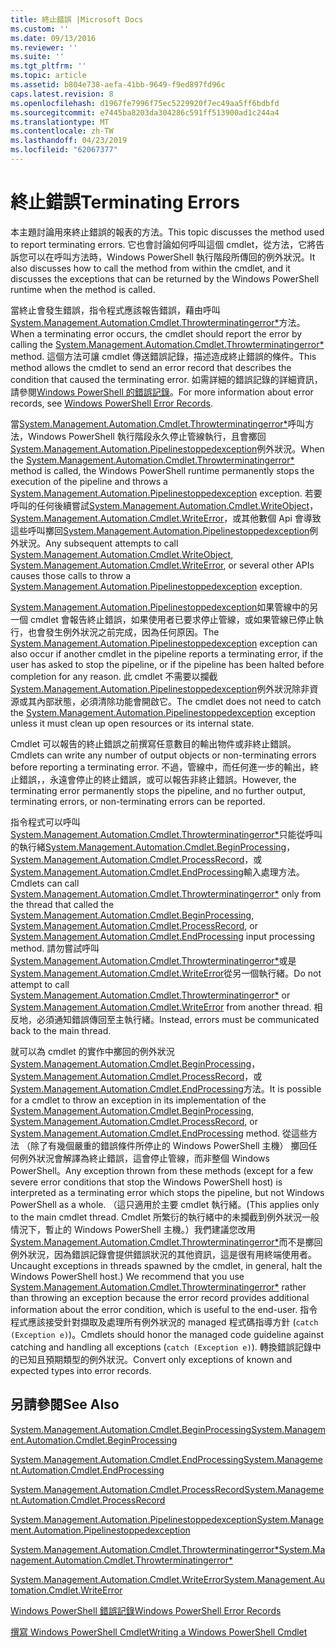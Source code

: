```yaml
---
title: 終止錯誤 |Microsoft Docs
ms.custom: ''
ms.date: 09/13/2016
ms.reviewer: ''
ms.suite: ''
ms.tgt_pltfrm: ''
ms.topic: article
ms.assetid: b804e738-aefa-41bb-9649-f9ed897fd96c
caps.latest.revision: 8
ms.openlocfilehash: d1967fe7996f75ec5229920f7ec49aa5ff6bdbfd
ms.sourcegitcommit: e7445ba8203da304286c591ff513900ad1c244a4
ms.translationtype: MT
ms.contentlocale: zh-TW
ms.lasthandoff: 04/23/2019
ms.locfileid: "62067377"
---
```

# <a name="terminating-errors"></a><span data-ttu-id="45fa5-102">終止錯誤</span><span class="sxs-lookup"><span data-stu-id="45fa5-102">Terminating Errors</span></span>

<span data-ttu-id="45fa5-103">本主題討論用來終止錯誤的報表的方法。</span><span class="sxs-lookup"><span data-stu-id="45fa5-103">This topic discusses the method used to report terminating errors.</span></span> <span data-ttu-id="45fa5-104">它也會討論如何呼叫這個 cmdlet，從方法，它將告訴您可以在呼叫方法時，Windows PowerShell 執行階段所傳回的例外狀況。</span><span class="sxs-lookup"><span data-stu-id="45fa5-104">It also discusses how to call the method from within the cmdlet, and it discusses the exceptions that can be returned by the Windows PowerShell runtime when the method is called.</span></span>

<span data-ttu-id="45fa5-105">當終止會發生錯誤，指令程式應該報告錯誤，藉由呼叫[System.Management.Automation.Cmdlet.Throwterminatingerror\*](/dotnet/api/System.Management.Automation.Cmdlet.ThrowTerminatingError)方法。</span><span class="sxs-lookup"><span data-stu-id="45fa5-105">When a terminating error occurs, the cmdlet should report the error by calling the [System.Management.Automation.Cmdlet.Throwterminatingerror\*](/dotnet/api/System.Management.Automation.Cmdlet.ThrowTerminatingError) method.</span></span> <span data-ttu-id="45fa5-106">這個方法可讓 cmdlet 傳送錯誤記錄，描述造成終止錯誤的條件。</span><span class="sxs-lookup"><span data-stu-id="45fa5-106">This method allows the cmdlet to send an error record that describes the condition that caused the terminating error.</span></span> <span data-ttu-id="45fa5-107">如需詳細的錯誤記錄的詳細資訊，請參閱[Windows PowerShell 的錯誤記錄](./windows-powershell-error-records.md)。</span><span class="sxs-lookup"><span data-stu-id="45fa5-107">For more information about error records, see [Windows PowerShell Error Records](./windows-powershell-error-records.md).</span></span>

<span data-ttu-id="45fa5-108">當[System.Management.Automation.Cmdlet.Throwterminatingerror\*](/dotnet/api/System.Management.Automation.Cmdlet.ThrowTerminatingError)呼叫方法，Windows PowerShell 執行階段永久停止管線執行，且會擲回[System.Management.Automation.Pipelinestoppedexception](/dotnet/api/System.Management.Automation.PipelineStoppedException)例外狀況。</span><span class="sxs-lookup"><span data-stu-id="45fa5-108">When the [System.Management.Automation.Cmdlet.Throwterminatingerror\*](/dotnet/api/System.Management.Automation.Cmdlet.ThrowTerminatingError) method is called, the  Windows PowerShell runtime permanently stops the execution of the pipeline and throws a [System.Management.Automation.Pipelinestoppedexception](/dotnet/api/System.Management.Automation.PipelineStoppedException) exception.</span></span> <span data-ttu-id="45fa5-109">若要呼叫的任何後續嘗試[System.Management.Automation.Cmdlet.WriteObject](/dotnet/api/System.Management.Automation.Cmdlet.WriteObject)， [System.Management.Automation.Cmdlet.WriteError](/dotnet/api/System.Management.Automation.Cmdlet.WriteError)，或其他數個 Api 會導致這些呼叫擲回[System.Management.Automation.Pipelinestoppedexception](/dotnet/api/System.Management.Automation.PipelineStoppedException)例外狀況。</span><span class="sxs-lookup"><span data-stu-id="45fa5-109">Any subsequent attempts to call [System.Management.Automation.Cmdlet.WriteObject](/dotnet/api/System.Management.Automation.Cmdlet.WriteObject), [System.Management.Automation.Cmdlet.WriteError](/dotnet/api/System.Management.Automation.Cmdlet.WriteError), or several other APIs causes those calls to throw a [System.Management.Automation.Pipelinestoppedexception](/dotnet/api/System.Management.Automation.PipelineStoppedException) exception.</span></span>

<span data-ttu-id="45fa5-110">[System.Management.Automation.Pipelinestoppedexception](/dotnet/api/System.Management.Automation.PipelineStoppedException)如果管線中的另一個 cmdlet 會報告終止錯誤，如果使用者已要求停止管線，或如果管線已停止執行，也會發生例外狀況之前完成，因為任何原因。</span><span class="sxs-lookup"><span data-stu-id="45fa5-110">The [System.Management.Automation.Pipelinestoppedexception](/dotnet/api/System.Management.Automation.PipelineStoppedException) exception can also occur if another cmdlet in the pipeline reports a terminating error, if the user has asked to stop the pipeline, or if the pipeline has been halted before completion for any reason.</span></span> <span data-ttu-id="45fa5-111">此 cmdlet 不需要以攔截[System.Management.Automation.Pipelinestoppedexception](/dotnet/api/System.Management.Automation.PipelineStoppedException)例外狀況除非資源或其內部狀態，必須清除功能會開啟它。</span><span class="sxs-lookup"><span data-stu-id="45fa5-111">The cmdlet does not need to catch the [System.Management.Automation.Pipelinestoppedexception](/dotnet/api/System.Management.Automation.PipelineStoppedException) exception unless it must clean up open resources or its internal state.</span></span>

<span data-ttu-id="45fa5-112">Cmdlet 可以報告的終止錯誤之前撰寫任意數目的輸出物件或非終止錯誤。</span><span class="sxs-lookup"><span data-stu-id="45fa5-112">Cmdlets can write any number of output objects or non-terminating errors before reporting a terminating error.</span></span> <span data-ttu-id="45fa5-113">不過，管線中，而任何進一步的輸出，終止錯誤，，永遠會停止的終止錯誤，或可以報告非終止錯誤。</span><span class="sxs-lookup"><span data-stu-id="45fa5-113">However, the terminating error permanently stops the pipeline, and no further output, terminating errors, or non-terminating errors can be reported.</span></span>

<span data-ttu-id="45fa5-114">指令程式可以呼叫[System.Management.Automation.Cmdlet.Throwterminatingerror\*](/dotnet/api/System.Management.Automation.Cmdlet.ThrowTerminatingError)只能從呼叫的執行緒[System.Management.Automation.Cmdlet.BeginProcessing](/dotnet/api/System.Management.Automation.Cmdlet.BeginProcessing)， [System.Management.Automation.Cmdlet.ProcessRecord](/dotnet/api/System.Management.Automation.Cmdlet.ProcessRecord)，或[System.Management.Automation.Cmdlet.EndProcessing](/dotnet/api/System.Management.Automation.Cmdlet.EndProcessing)輸入處理方法。</span><span class="sxs-lookup"><span data-stu-id="45fa5-114">Cmdlets can call [System.Management.Automation.Cmdlet.Throwterminatingerror\*](/dotnet/api/System.Management.Automation.Cmdlet.ThrowTerminatingError) only from the thread that called the [System.Management.Automation.Cmdlet.BeginProcessing](/dotnet/api/System.Management.Automation.Cmdlet.BeginProcessing), [System.Management.Automation.Cmdlet.ProcessRecord](/dotnet/api/System.Management.Automation.Cmdlet.ProcessRecord), or [System.Management.Automation.Cmdlet.EndProcessing](/dotnet/api/System.Management.Automation.Cmdlet.EndProcessing) input processing method.</span></span> <span data-ttu-id="45fa5-115">請勿嘗試呼叫[System.Management.Automation.Cmdlet.Throwterminatingerror\*](/dotnet/api/System.Management.Automation.Cmdlet.ThrowTerminatingError)或是[System.Management.Automation.Cmdlet.WriteError](/dotnet/api/System.Management.Automation.Cmdlet.WriteError)從另一個執行緒。</span><span class="sxs-lookup"><span data-stu-id="45fa5-115">Do not attempt to call [System.Management.Automation.Cmdlet.Throwterminatingerror\*](/dotnet/api/System.Management.Automation.Cmdlet.ThrowTerminatingError) or [System.Management.Automation.Cmdlet.WriteError](/dotnet/api/System.Management.Automation.Cmdlet.WriteError) from another thread.</span></span> <span data-ttu-id="45fa5-116">相反地，必須通知錯誤傳回至主執行緒。</span><span class="sxs-lookup"><span data-stu-id="45fa5-116">Instead, errors must be communicated back to the main thread.</span></span>

<span data-ttu-id="45fa5-117">就可以為 cmdlet 的實作中擲回的例外狀況[System.Management.Automation.Cmdlet.BeginProcessing](/dotnet/api/System.Management.Automation.Cmdlet.BeginProcessing)， [System.Management.Automation.Cmdlet.ProcessRecord](/dotnet/api/System.Management.Automation.Cmdlet.ProcessRecord)，或[System.Management.Automation.Cmdlet.EndProcessing](/dotnet/api/System.Management.Automation.Cmdlet.EndProcessing)方法。</span><span class="sxs-lookup"><span data-stu-id="45fa5-117">It is possible for a cmdlet to throw an exception in its implementation of the [System.Management.Automation.Cmdlet.BeginProcessing](/dotnet/api/System.Management.Automation.Cmdlet.BeginProcessing), [System.Management.Automation.Cmdlet.ProcessRecord](/dotnet/api/System.Management.Automation.Cmdlet.ProcessRecord), or [System.Management.Automation.Cmdlet.EndProcessing](/dotnet/api/System.Management.Automation.Cmdlet.EndProcessing) method.</span></span> <span data-ttu-id="45fa5-118">從這些方法 （除了有幾個嚴重的錯誤條件所停止的 Windows PowerShell 主機） 擲回任何例外狀況會解譯為終止錯誤，這會停止管線，而非整個 Windows PowerShell。</span><span class="sxs-lookup"><span data-stu-id="45fa5-118">Any exception thrown from these methods (except for a few severe error conditions that stop the Windows PowerShell host) is interpreted as a terminating error which stops the pipeline, but not Windows PowerShell as a whole.</span></span> <span data-ttu-id="45fa5-119">（這只適用於主要 cmdlet 執行緒。</span><span class="sxs-lookup"><span data-stu-id="45fa5-119">(This applies only to the main cmdlet thread.</span></span> <span data-ttu-id="45fa5-120">Cmdlet 所繁衍的執行緒中的未攔截到例外狀況一般情況下，暫止的 Windows PowerShell 主機。）我們建議您改用[System.Management.Automation.Cmdlet.Throwterminatingerror\*](/dotnet/api/System.Management.Automation.Cmdlet.ThrowTerminatingError)而不是擲回例外狀況，因為錯誤記錄會提供錯誤狀況的其他資訊，這是很有用終端使用者。</span><span class="sxs-lookup"><span data-stu-id="45fa5-120">Uncaught exceptions in threads spawned by the cmdlet, in general, halt the Windows PowerShell host.) We recommend that you use [System.Management.Automation.Cmdlet.Throwterminatingerror\*](/dotnet/api/System.Management.Automation.Cmdlet.ThrowTerminatingError) rather than throwing an exception because the error record provides additional information about the error condition, which is useful to the end-user.</span></span> <span data-ttu-id="45fa5-121">指令程式應該接受針對擷取及處理所有例外狀況的 managed 程式碼指導方針 (`catch (Exception e)`)。</span><span class="sxs-lookup"><span data-stu-id="45fa5-121">Cmdlets should honor the managed code guideline against catching and handling all exceptions (`catch (Exception e)`).</span></span> <span data-ttu-id="45fa5-122">轉換錯誤記錄中的已知且預期類型的例外狀況。</span><span class="sxs-lookup"><span data-stu-id="45fa5-122">Convert only exceptions of known and expected types into error records.</span></span>

## <a name="see-also"></a><span data-ttu-id="45fa5-123">另請參閱</span><span class="sxs-lookup"><span data-stu-id="45fa5-123">See Also</span></span>

[<span data-ttu-id="45fa5-124">System.Management.Automation.Cmdlet.BeginProcessing</span><span class="sxs-lookup"><span data-stu-id="45fa5-124">System.Management.Automation.Cmdlet.BeginProcessing</span></span>](/dotnet/api/System.Management.Automation.Cmdlet.BeginProcessing)

[<span data-ttu-id="45fa5-125">System.Management.Automation.Cmdlet.EndProcessing</span><span class="sxs-lookup"><span data-stu-id="45fa5-125">System.Management.Automation.Cmdlet.EndProcessing</span></span>](/dotnet/api/System.Management.Automation.Cmdlet.EndProcessing)

[<span data-ttu-id="45fa5-126">System.Management.Automation.Cmdlet.ProcessRecord</span><span class="sxs-lookup"><span data-stu-id="45fa5-126">System.Management.Automation.Cmdlet.ProcessRecord</span></span>](/dotnet/api/System.Management.Automation.Cmdlet.ProcessRecord)

[<span data-ttu-id="45fa5-127">System.Management.Automation.Pipelinestoppedexception</span><span class="sxs-lookup"><span data-stu-id="45fa5-127">System.Management.Automation.Pipelinestoppedexception</span></span>](/dotnet/api/System.Management.Automation.PipelineStoppedException)

[<span data-ttu-id="45fa5-128">System.Management.Automation.Cmdlet.Throwterminatingerror\*</span><span class="sxs-lookup"><span data-stu-id="45fa5-128">System.Management.Automation.Cmdlet.Throwterminatingerror\*</span></span>](/dotnet/api/System.Management.Automation.Cmdlet.ThrowTerminatingError)

[<span data-ttu-id="45fa5-129">System.Management.Automation.Cmdlet.WriteError</span><span class="sxs-lookup"><span data-stu-id="45fa5-129">System.Management.Automation.Cmdlet.WriteError</span></span>](/dotnet/api/System.Management.Automation.Cmdlet.WriteError)

[<span data-ttu-id="45fa5-130">Windows PowerShell 錯誤記錄</span><span class="sxs-lookup"><span data-stu-id="45fa5-130">Windows PowerShell Error Records</span></span>](./windows-powershell-error-records.md)

[<span data-ttu-id="45fa5-131">撰寫 Windows PowerShell Cmdlet</span><span class="sxs-lookup"><span data-stu-id="45fa5-131">Writing a Windows PowerShell Cmdlet</span></span>](./writing-a-windows-powershell-cmdlet.md)
